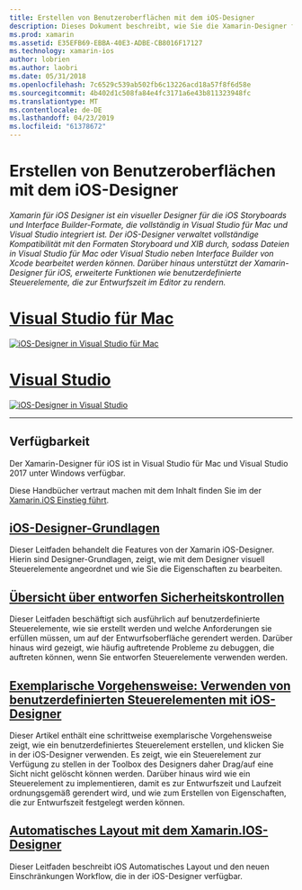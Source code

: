 ```yaml
---
title: Erstellen von Benutzeroberflächen mit dem iOS-Designer
description: Dieses Dokument beschreibt, wie Sie die Xamarin-Designer für iOS verwenden, um der app-Benutzeroberfläche mit Storyboards und XIB-Dateien zu erstellen. Mit der Dokumente, die erläutern, das Tool für die Verfügbarkeit, die grundlegende Funktionalität, die entworfen Steuerelemente und bieten Exemplarische Vorgehensweisen zu dessen Verwendung verknüpft.
ms.prod: xamarin
ms.assetid: E35EFB69-EBBA-40E3-ADBE-CB8016F17127
ms.technology: xamarin-ios
author: lobrien
ms.author: laobri
ms.date: 05/31/2018
ms.openlocfilehash: 7c6529c539ab502fb6c13226acd18a57f8f6d58e
ms.sourcegitcommit: 4b402d1c508fa84e4fc3171a6e43b811323948fc
ms.translationtype: MT
ms.contentlocale: de-DE
ms.lasthandoff: 04/23/2019
ms.locfileid: "61378672"
---
```

# <a name="building-user-interfaces-with-the-ios-designer"></a>Erstellen von Benutzeroberflächen mit dem iOS-Designer

_Xamarin für iOS Designer ist ein visueller Designer für die iOS Storyboards und Interface Builder-Formate, die vollständig in Visual Studio für Mac und Visual Studio integriert ist. Der iOS-Designer verwaltet vollständige Kompatibilität mit den Formaten Storyboard und XIB durch, sodass Dateien in Visual Studio für Mac oder Visual Studio neben Interface Builder von Xcode bearbeitet werden können. Darüber hinaus unterstützt der Xamarin-Designer für iOS, erweiterte Funktionen wie benutzerdefinierte Steuerelemente, die zur Entwurfszeit im Editor zu rendern._

# <a name="visual-studio-for-mactabmacos"></a>[Visual Studio für Mac](#tab/macos)

[![iOS-Designer in Visual Studio für Mac](images/designer-vsmac-sml.png "der iOS-Designer")](images/designer-vsmac.png#lightbox)

# <a name="visual-studiotabwindows"></a>[Visual Studio](#tab/windows)

[![iOS-Designer in Visual Studio](images/designer-vs.png "der iOS-Designer")](images/designer-vs.png#lightbox)

-----

## <a name="availability"></a>Verfügbarkeit

Der Xamarin-Designer für iOS ist in Visual Studio für Mac und Visual Studio 2017 unter Windows verfügbar.

Diese Handbücher vertraut machen mit dem Inhalt finden Sie im der [Xamarin.iOS Einstieg führt](~/ios/get-started/index.md).

## <a name="ios-designer-basicsintroductionmd"></a>[iOS-Designer-Grundlagen](introduction.md)

Dieser Leitfaden behandelt die Features von der Xamarin iOS-Designer. Hierin sind Designer-Grundlagen, zeigt, wie mit dem Designer visuell Steuerelemente angeordnet und wie Sie die Eigenschaften zu bearbeiten.

## <a name="designable-controls-overviewios-designable-controls-overviewmd"></a>[Übersicht über entworfen Sicherheitskontrollen](ios-designable-controls-overview.md)

Dieser Leitfaden beschäftigt sich ausführlich auf benutzerdefinierte Steuerelemente, wie sie erstellt werden und welche Anforderungen sie erfüllen müssen, um auf der Entwurfsoberfläche gerendert werden. Darüber hinaus wird gezeigt, wie häufig auftretende Probleme zu debuggen, die auftreten können, wenn Sie entworfen Steuerelemente verwenden werden.

## <a name="walkthrough---using-custom-controls-with-ios-designerios-designable-controls-walkthroughmd"></a>[Exemplarische Vorgehensweise: Verwenden von benutzerdefinierten Steuerelementen mit iOS-Designer](ios-designable-controls-walkthrough.md)

Dieser Artikel enthält eine schrittweise exemplarische Vorgehensweise zeigt, wie ein benutzerdefiniertes Steuerelement erstellen, und klicken Sie in der iOS-Designer verwenden. Es zeigt, wie ein Steuerelement zur Verfügung zu stellen in der Toolbox des Designers daher Drag/auf eine Sicht nicht gelöscht können werden. Darüber hinaus wird wie ein Steuerelement zu implementieren, damit es zur Entwurfszeit und Laufzeit ordnungsgemäß gerendert wird, und wie zum Erstellen von Eigenschaften, die zur Entwurfszeit festgelegt werden können.

## <a name="auto-layout-with-the-xamarin-ios-designerdesigner-auto-layoutmd"></a>[Automatisches Layout mit dem Xamarin.IOS-Designer](designer-auto-layout.md)

Dieser Leitfaden beschreibt iOS Automatisches Layout und den neuen Einschränkungen Workflow, die in der iOS-Designer verfügbar.
